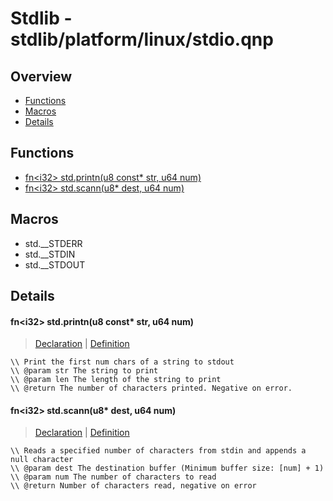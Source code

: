 
# Stdlib - stdlib/platform/linux/stdio.qnp

## Overview
 - [Functions](#functions)
 - [Macros](#macros)
 - [Details](#details)


## Functions
 - [fn\<i32\> std.printn(u8 const* str, u64 num)](#ref_92f1683f8006d30c1ee29b97fa13578e)
 - [fn\<i32\> std.scann(u8* dest, u64 num)](#ref_b15555d75a6fdd47e44ec56c04992654)

## Macros
 - std.__STDERR
 - std.__STDIN
 - std.__STDOUT

## Details
#### <a id="ref_92f1683f8006d30c1ee29b97fa13578e"/>fn\<i32\> std.printn(u8 const* str, u64 num)
> [Declaration](/stdlib/stdio.qnp?plain=1#L12) | [Definition](/stdlib/platform/linux/stdio.qnp?plain=1#L16)
```qinp
\\ Print the first num chars of a string to stdout
\\ @param str The string to print
\\ @param len The length of the string to print
\\ @return The number of characters printed. Negative on error.
```
#### <a id="ref_b15555d75a6fdd47e44ec56c04992654"/>fn\<i32\> std.scann(u8* dest, u64 num)
> [Declaration](/stdlib/stdio.qnp?plain=1#L82) | [Definition](/stdlib/platform/linux/stdio.qnp?plain=1#L23)
```qinp
\\ Reads a specified number of characters from stdin and appends a null character
\\ @param dest The destination buffer (Minimum buffer size: [num] + 1)
\\ @param num The number of characters to read
\\ @return Number of characters read, negative on error
```

